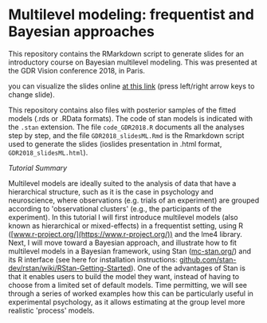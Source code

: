 # Multilevel modeling: frequentist and Bayesian approaches

This repository contains the RMarkdown script to generate slides for an introductory course on Bayesian multilevel modeling. This was presented at the GDR Vision conference 2018, in Paris.

you can visualize the slides online [at this link](https://github.com/mattelisi/Bayes-multilevel-tutorial.git) (press left/right arrow keys to change slide).

This repository contains also files with posterior samples of the fitted models (.rds or .RData formats). The code of stan models is indicated with the `.stan` extension. The file `code_GDR2018.R` documents all the analyses step by step, and the file `GDR2018_slidesML.Rmd` is the Rmarkdown script used to generate the slides (ioslides presentation in .html format, `GDR2018_slidesML.html`).

_Tutorial Summary_

Multilevel models are ideally suited to the analysis of data that have a hierarchical structure, such as it is the case in psychology and neuroscience, where observations (e.g. trials of an experiment) are grouped according to 'observational clusters' (e.g., the participants of the experiment). In this tutorial I will first introduce multilevel models (also known as hierarchical or mixed-effects) in a frequentist setting, using R ([www.r-project.org/](https://www.r-project.org/)) and the lme4 library. Next, I will move toward a Bayesian approach, and illustrate how to fit multilevel models in a Bayesian framework, using Stan ([mc-stan.org/](http://mc-stan.org/)) and its R interface (see here for installation instructions: [github.com/stan-dev/rstan/wiki/RStan-Getting-Started](https://github.com/stan-dev/rstan/wiki/RStan-Getting-Started)). One of the advantages of Stan is that it enables users to build the model they want, instead of having to choose from a limited set of default models. Time permitting, we will see through a series of worked examples how this can be particularly useful in experimental psychology, as it allows estimating at the group level more realistic 'process' models.


